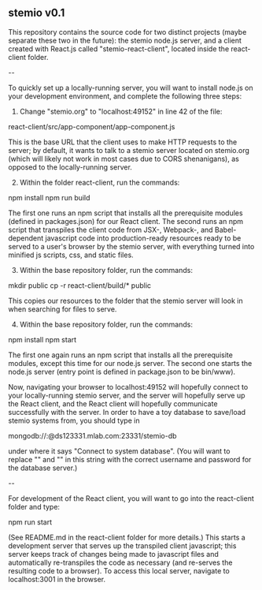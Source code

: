 stemio v0.1
--
This repository contains the source code for two distinct projects (maybe
separate these two in the future): the stemio node.js server, and a client
created with React.js called "stemio-react-client", located inside the
react-client folder.

--

To quickly set up a locally-running server, you will want to install node.js
on your development environment, and complete the following three steps:

1. Change "stemio.org" to "localhost:49152" in line 42 of the file:

react-client/src/app-component/app-component.js

This is the base URL that the client uses to make HTTP requests to the server;
by default, it wants to talk to a stemio server located on stemio.org (which
will likely not work in most cases due to CORS shenanigans), as opposed to
the locally-running server.

2. Within the folder react-client, run the commands:

npm install
npm run build

The first one runs an npm script that installs all the prerequisite modules
(defined in packages.json) for our React client. The second runs an npm
script that transpiles the client code from JSX-, Webpack-, and Babel-
dependent javascript code into production-ready resources ready to be served
to a user's browser by the stemio server, with everything turned into
minified js scripts, css, and static files.

3. Within the base repository folder, run the commands:

mkdir public
cp -r react-client/build/* public

This copies our resources to the folder that the stemio server will look in
when searching for files to serve.

4. Within the base repository folder, run the commands:

npm install
npm start

The first one again runs an npm script that installs all the prerequisite
modules, except this time for our node.js server. The second one starts
the node.js server (entry point is defined in package.json to be bin/www).


Now, navigating your browser to localhost:49152 will hopefully connect to
your locally-running stemio server, and the server will hopefully serve up
the React client, and the React client will hopefully communicate
successfully with the server. In order to have a toy database to save/load
stemio systems from, you should type in

mongodb://<dbuser>:<dbpassword>@ds123331.mlab.com:23331/stemio-db

under where it says "Connect to system database". (You will want to replace
"<dbuser>" and "<dbpassword>" in this string with the correct username and
password for the database server.)

--

For development of the React client, you will want to go into the
react-client folder and type:

npm run start

(See README.md in the react-client folder for more details.) This starts a
development server that serves up the transpiled client javascript; this
server keeps track of changes being made to javascript files and
automatically re-transpiles the code as necessary (and re-serves the
resulting code to a browser). To access this local server, navigate to
localhost:3001 in the browser.
